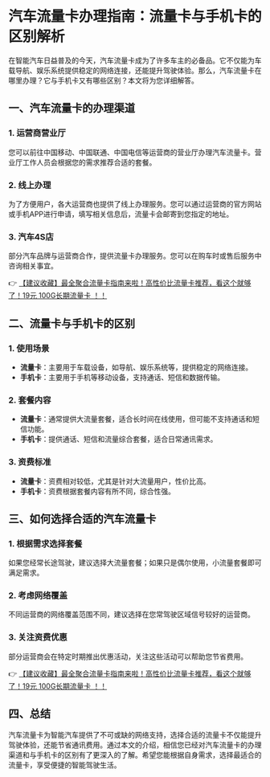 # 汽车流量卡办理指南：流量卡与手机卡的区别解析

在智能汽车日益普及的今天，汽车流量卡成为了许多车主的必备品。它不仅能为车载导航、娱乐系统提供稳定的网络连接，还能提升驾驶体验。那么，汽车流量卡在哪里办理？它与手机卡又有哪些区别？本文将为您详细解答。

## 一、汽车流量卡的办理渠道

### 1. 运营商营业厅
您可以前往中国移动、中国联通、中国电信等运营商的营业厅办理汽车流量卡。营业厅工作人员会根据您的需求推荐合适的套餐。

### 2. 线上办理
为了方便用户，各大运营商也提供了线上办理服务。您可以通过运营商的官方网站或手机APP进行申请，填写相关信息后，流量卡会邮寄到您指定的地址。

### 3. 汽车4S店
部分汽车品牌与运营商合作，提供流量卡办理服务。您可以在购车时或售后服务中咨询相关事宜。

👉 [【建议收藏】最全聚合流量卡指南来啦！高性价比流量卡推荐，看这个就够了！19元 100G长期流量卡 ！！](https://bit.ly/Liuliangka)

## 二、流量卡与手机卡的区别

### 1. 使用场景
- **流量卡**：主要用于车载设备，如导航、娱乐系统等，提供稳定的网络连接。
- **手机卡**：主要用于手机等移动设备，支持通话、短信和数据传输。

### 2. 套餐内容
- **流量卡**：通常提供大流量套餐，适合长时间在线使用，但可能不支持通话和短信功能。
- **手机卡**：提供通话、短信和流量综合套餐，适合日常通讯需求。

### 3. 资费标准
- **流量卡**：资费相对较低，尤其是针对大流量用户，性价比高。
- **手机卡**：资费根据套餐内容有所不同，综合性强。

## 三、如何选择合适的汽车流量卡

### 1. 根据需求选择套餐
如果您经常长途驾驶，建议选择大流量套餐；如果只是偶尔使用，小流量套餐即可满足需求。

### 2. 考虑网络覆盖
不同运营商的网络覆盖范围不同，建议选择在您常驾驶区域信号较好的运营商。

### 3. 关注资费优惠
部分运营商会在特定时期推出优惠活动，关注这些活动可以帮助您节省费用。

👉 [【建议收藏】最全聚合流量卡指南来啦！高性价比流量卡推荐，看这个就够了！19元 100G长期流量卡 ！！](https://bit.ly/Liuliangka)

## 四、总结

汽车流量卡为智能汽车提供了不可或缺的网络支持，选择合适的流量卡不仅能提升驾驶体验，还能节省通讯费用。通过本文的介绍，相信您已经对汽车流量卡的办理渠道和与手机卡的区别有了更深入的了解。希望您能根据自身需求，选择最适合的流量卡，享受便捷的智能驾驶生活。